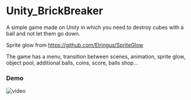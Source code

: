 # Unity_BrickBreaker
A simple game made on Unity in which you need to destroy cubes with a ball and not let them go down.

Sprite glow from https://github.com/Elringus/SpriteGlow


The game has a menu, transition between scenes, animation, sprite glow, object pool, additional balls, coins, score, balls shop...


### Demo
![video](https://user-images.githubusercontent.com/55989231/92957189-58c61300-f492-11ea-823a-e414029f96e4.gif)
